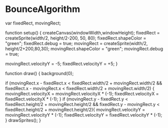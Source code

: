# BounceAlgorithm

var fixedRect, movingRect;

function setup() {
  createCanvas(windowWidth,windowHeight);
  fixedRect = createSprite(width/2, height/2-200, 50, 80);
  fixedRect.shapeColor = "green";
  fixedRect.debug = true;
  movingRect = createSprite(width/2, height/2+200,80,30);
  movingRect.shapeColor = "green";
  movingRect.debug = true;

  movingRect.velocityY = -5;
  fixedRect.velocityY = +5;
}

function draw() {
  background(0);  

  if (movingRect.x - fixedRect.x < fixedRect.width/2 + movingRect.width/2
      && fixedRect.x - movingRect.x < fixedRect.width/2 + movingRect.width/2) {
    movingRect.velocityX = movingRect.velocityX * (-1);
    fixedRect.velocityX = fixedRect.velocityX * (-1);
  }
  if (movingRect.y - fixedRect.y < fixedRect.height/2 + movingRect.height/2
    && fixedRect.y - movingRect.y < fixedRect.height/2 + movingRect.height/2){
    movingRect.velocityY = movingRect.velocityY * (-1);
    fixedRect.velocityY = fixedRect.velocityY * (-1);
  }
  drawSprites();
}
